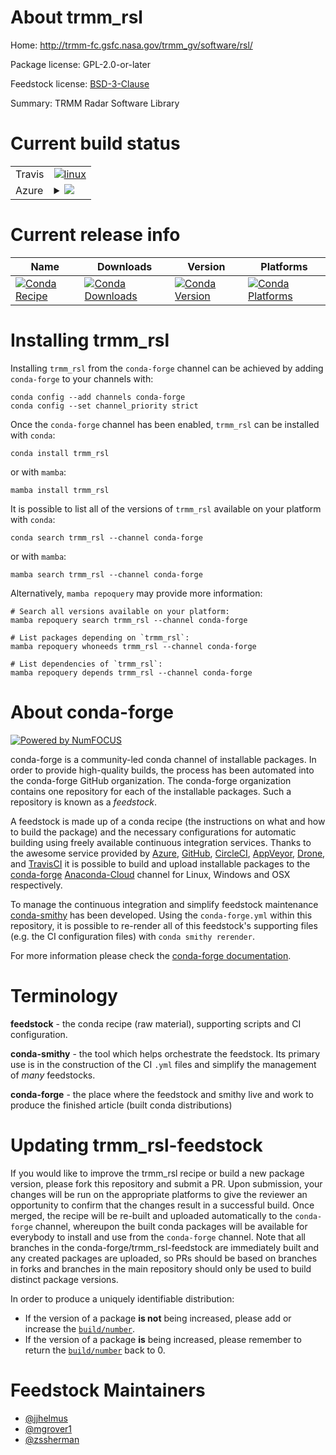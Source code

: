 About trmm_rsl
==============

Home: http://trmm-fc.gsfc.nasa.gov/trmm_gv/software/rsl/

Package license: GPL-2.0-or-later

Feedstock license: [BSD-3-Clause](https://github.com/conda-forge/trmm_rsl-feedstock/blob/main/LICENSE.txt)

Summary: TRMM Radar Software Library

Current build status
====================


<table><tr>
    <td>Travis</td>
    <td>
      <a href="https://app.travis-ci.com/conda-forge/trmm_rsl-feedstock">
        <img alt="linux" src="https://img.shields.io/travis/com/conda-forge/trmm_rsl-feedstock/main.svg?label=Linux">
      </a>
    </td>
  </tr>
    
  <tr>
    <td>Azure</td>
    <td>
      <details>
        <summary>
          <a href="https://dev.azure.com/conda-forge/feedstock-builds/_build/latest?definitionId=4482&branchName=main">
            <img src="https://dev.azure.com/conda-forge/feedstock-builds/_apis/build/status/trmm_rsl-feedstock?branchName=main">
          </a>
        </summary>
        <table>
          <thead><tr><th>Variant</th><th>Status</th></tr></thead>
          <tbody><tr>
              <td>linux_64</td>
              <td>
                <a href="https://dev.azure.com/conda-forge/feedstock-builds/_build/latest?definitionId=4482&branchName=main">
                  <img src="https://dev.azure.com/conda-forge/feedstock-builds/_apis/build/status/trmm_rsl-feedstock?branchName=main&jobName=linux&configuration=linux_64_" alt="variant">
                </a>
              </td>
            </tr><tr>
              <td>linux_aarch64</td>
              <td>
                <a href="https://dev.azure.com/conda-forge/feedstock-builds/_build/latest?definitionId=4482&branchName=main">
                  <img src="https://dev.azure.com/conda-forge/feedstock-builds/_apis/build/status/trmm_rsl-feedstock?branchName=main&jobName=linux&configuration=linux_aarch64_" alt="variant">
                </a>
              </td>
            </tr><tr>
              <td>linux_ppc64le</td>
              <td>
                <a href="https://dev.azure.com/conda-forge/feedstock-builds/_build/latest?definitionId=4482&branchName=main">
                  <img src="https://dev.azure.com/conda-forge/feedstock-builds/_apis/build/status/trmm_rsl-feedstock?branchName=main&jobName=linux&configuration=linux_ppc64le_" alt="variant">
                </a>
              </td>
            </tr><tr>
              <td>osx_64</td>
              <td>
                <a href="https://dev.azure.com/conda-forge/feedstock-builds/_build/latest?definitionId=4482&branchName=main">
                  <img src="https://dev.azure.com/conda-forge/feedstock-builds/_apis/build/status/trmm_rsl-feedstock?branchName=main&jobName=osx&configuration=osx_64_" alt="variant">
                </a>
              </td>
            </tr>
          </tbody>
        </table>
      </details>
    </td>
  </tr>
</table>

Current release info
====================

| Name | Downloads | Version | Platforms |
| --- | --- | --- | --- |
| [![Conda Recipe](https://img.shields.io/badge/recipe-trmm_rsl-green.svg)](https://anaconda.org/conda-forge/trmm_rsl) | [![Conda Downloads](https://img.shields.io/conda/dn/conda-forge/trmm_rsl.svg)](https://anaconda.org/conda-forge/trmm_rsl) | [![Conda Version](https://img.shields.io/conda/vn/conda-forge/trmm_rsl.svg)](https://anaconda.org/conda-forge/trmm_rsl) | [![Conda Platforms](https://img.shields.io/conda/pn/conda-forge/trmm_rsl.svg)](https://anaconda.org/conda-forge/trmm_rsl) |

Installing trmm_rsl
===================

Installing `trmm_rsl` from the `conda-forge` channel can be achieved by adding `conda-forge` to your channels with:

```
conda config --add channels conda-forge
conda config --set channel_priority strict
```

Once the `conda-forge` channel has been enabled, `trmm_rsl` can be installed with `conda`:

```
conda install trmm_rsl
```

or with `mamba`:

```
mamba install trmm_rsl
```

It is possible to list all of the versions of `trmm_rsl` available on your platform with `conda`:

```
conda search trmm_rsl --channel conda-forge
```

or with `mamba`:

```
mamba search trmm_rsl --channel conda-forge
```

Alternatively, `mamba repoquery` may provide more information:

```
# Search all versions available on your platform:
mamba repoquery search trmm_rsl --channel conda-forge

# List packages depending on `trmm_rsl`:
mamba repoquery whoneeds trmm_rsl --channel conda-forge

# List dependencies of `trmm_rsl`:
mamba repoquery depends trmm_rsl --channel conda-forge
```


About conda-forge
=================

[![Powered by
NumFOCUS](https://img.shields.io/badge/powered%20by-NumFOCUS-orange.svg?style=flat&colorA=E1523D&colorB=007D8A)](https://numfocus.org)

conda-forge is a community-led conda channel of installable packages.
In order to provide high-quality builds, the process has been automated into the
conda-forge GitHub organization. The conda-forge organization contains one repository
for each of the installable packages. Such a repository is known as a *feedstock*.

A feedstock is made up of a conda recipe (the instructions on what and how to build
the package) and the necessary configurations for automatic building using freely
available continuous integration services. Thanks to the awesome service provided by
[Azure](https://azure.microsoft.com/en-us/services/devops/), [GitHub](https://github.com/),
[CircleCI](https://circleci.com/), [AppVeyor](https://www.appveyor.com/),
[Drone](https://cloud.drone.io/welcome), and [TravisCI](https://travis-ci.com/)
it is possible to build and upload installable packages to the
[conda-forge](https://anaconda.org/conda-forge) [Anaconda-Cloud](https://anaconda.org/)
channel for Linux, Windows and OSX respectively.

To manage the continuous integration and simplify feedstock maintenance
[conda-smithy](https://github.com/conda-forge/conda-smithy) has been developed.
Using the ``conda-forge.yml`` within this repository, it is possible to re-render all of
this feedstock's supporting files (e.g. the CI configuration files) with ``conda smithy rerender``.

For more information please check the [conda-forge documentation](https://conda-forge.org/docs/).

Terminology
===========

**feedstock** - the conda recipe (raw material), supporting scripts and CI configuration.

**conda-smithy** - the tool which helps orchestrate the feedstock.
                   Its primary use is in the construction of the CI ``.yml`` files
                   and simplify the management of *many* feedstocks.

**conda-forge** - the place where the feedstock and smithy live and work to
                  produce the finished article (built conda distributions)


Updating trmm_rsl-feedstock
===========================

If you would like to improve the trmm_rsl recipe or build a new
package version, please fork this repository and submit a PR. Upon submission,
your changes will be run on the appropriate platforms to give the reviewer an
opportunity to confirm that the changes result in a successful build. Once
merged, the recipe will be re-built and uploaded automatically to the
`conda-forge` channel, whereupon the built conda packages will be available for
everybody to install and use from the `conda-forge` channel.
Note that all branches in the conda-forge/trmm_rsl-feedstock are
immediately built and any created packages are uploaded, so PRs should be based
on branches in forks and branches in the main repository should only be used to
build distinct package versions.

In order to produce a uniquely identifiable distribution:
 * If the version of a package **is not** being increased, please add or increase
   the [``build/number``](https://docs.conda.io/projects/conda-build/en/latest/resources/define-metadata.html#build-number-and-string).
 * If the version of a package **is** being increased, please remember to return
   the [``build/number``](https://docs.conda.io/projects/conda-build/en/latest/resources/define-metadata.html#build-number-and-string)
   back to 0.

Feedstock Maintainers
=====================

* [@jjhelmus](https://github.com/jjhelmus/)
* [@mgrover1](https://github.com/mgrover1/)
* [@zssherman](https://github.com/zssherman/)

